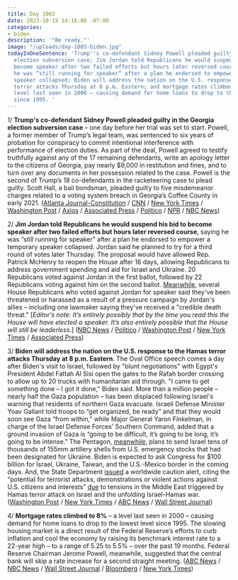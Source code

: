 ```yaml
---
title: Day 1003
date: 2023-10-19 14:16:00 -07:00
categories:
- biden
description: '"Be ready."'
image: "/uploads/day-1003-biden.jpg"
todayInOneSentence: 'Trump''s co-defendant Sidney Powell pleaded guilty in the Georgia
  election subversion case; Jim Jordan told Republicans he would suspend his bid to
  become speaker after two failed efforts but hours later reversed course, saying
  he was “still running for speaker” after a plan he endorsed to empower a temporary
  speaker collapsed; Biden will address the nation on the U.S. response to the Hamas
  terror attacks Thursday at 8 p.m. Eastern; and mortgage rates climbed to 8% – a
  level last seen in 2000 – causing demand for home loans to drop to the lowest level
  since 1995. '
---
```


1/ **Trump's co-defendant Sidney Powell pleaded guilty in the Georgia election subversion case** – one day before her trial was set to start. Powell, a former member of Trump’s legal team, was sentenced to six years of probation for conspiracy to commit intentional interference with performance of election duties. As part of the deal, Powell agreed to testify truthfully against any of the 17 remaining defendants, write an apology letter to the citizens of Georgia, pay nearly $9,000 in restitution and fines, and to turn over any documents in her possession related to the case. Powell is the second of Trump’s 18 co-defendants in the racketeering case to plead guilty. Scott Hall, a bail bondsman, pleaded guilty to five misdemeanor charges related to a voting system breach in Georgia’s Coffee County in early 2021. ([Atlanta Journal-Constitution](https://www.ajc.com/politics/breaking-sidney-powell-reaches-plea-deal-in-trump-case/YQ4T2FIHLNB2RAANDGMWBCMQNM/) / [CNN](https://www.cnn.com/2023/10/19/politics/sidney-powell-fulton-county-georgia-2020-election-subversion) / [New York Times](https://www.nytimes.com/2023/10/19/us/sidney-powell-guilty-plea-trump-georgia.html) / [Washington Post](https://www.washingtonpost.com/national-security/2023/10/19/pro-trump-lawyer-sidney-powell-pleads-guilty-georgia-election-interference-case/) / [Axios](https://www.axios.com/2023/10/19/sidney-powell-plea-deal-georgia-election-case-trump) / [Associated Press](https://apnews.com/article/sidney-powell-plea-deal-georgia-election-indictment-ec7dc601ad78d756643aa2544028e9f5) / [Politico](https://www.politico.com/news/2023/10/19/sidney-powell-attorney-who-aided-trumps-bid-to-subvert-election-pleads-guilty-00122444) / [NPR](https://www.npr.org/2023/10/19/1207076719/sidney-powell-georgia-guilty-plea) / [NBC News](https://www.nbcnews.com/politics/donald-trump/sidney-powell-pleads-guilty-georgia-election-interference-case-rcna121210))

2/ **Jim Jordan told Republicans he would suspend his bid to become speaker after two failed efforts but hours later reversed course**, saying he was “still running for speaker” after a plan he endorsed to empower a temporary speaker collapsed. Jordan said he planned to try for a third round of votes later Thursday. The proposal would have allowed Rep. Patrick McHenry to reopen the House after 16 days, allowing Republicans to address government spending and aid for Israel and Ukraine. 20 Republicans voted against Jordan in the first ballot, followed by 22 Republicans voting against him on the second ballot. [Meanwhile](https://abcnews.go.com/Politics/republicans-voted-jordan-speaker-threatened-harassed/story?id=104140363), several House Republicans who voted against Jordan for speaker said they've been threatened or harassed as a result of a pressure campaign by Jordan's allies – including one lawmaker saying they've received a "credible death threat." [*Editor’s note: It’s entirely possibly that by the time you read this the House will have elected a speaker. It’s also entirely possible that the House will still be leaderless*.] ([NBC News](https://www.nbcnews.com/politics/congress/jim-jordan-will-back-empowering-interim-speaker-patrick-mchenry-tempor-rcna121147) / [Politico](https://www.politico.com/live-updates/2023/10/19/congress/empower-mchenry-dead-00122543) / [Washington Post](https://www.washingtonpost.com/politics/2023/10/19/house-speaker-vote-live/) / [New York Times](https://www.nytimes.com/2023/10/19/us/politics/house-speaker-jim-jordan.html) / [Associated Press](https://apnews.com/article/jim-jordan-house-speaker-mccarthy-trump-abdef873a8d14979848b658e4ef46fd2))

3/ **Biden will address the nation on the U.S. response to the Hamas terror attacks Thursday at 8 p.m. Eastern**. The Oval Office speech comes a day after Biden's visit to Israel, followed by "blunt negotiations" with Egypt's President Abdel Fattah Al Sisi open the gates to the Rafah border crossing to allow up to 20 trucks with humanitarian aid through. "I came to get something done – I got it done," Biden said. More than a million people – nearly half the Gaza population – has been displaced following Israel's warning that residents of northern Gaza evacuate. Israeli Defense Minister Yoav Gallant told troops to “get organized, be ready” and that they would soon see Gaza “from within,” while Major General Yaron Finkelman, in charge of the Israel Defense Forces’ Southern Command, added that a ground invasion of Gaza is “going to be difficult, it’s going to be long, it’s going to be intense.” The Pentagon, [meanwhile](https://www.axios.com/2023/10/19/us-israel-artillery-shells-ukraine-weapons-gaza?stream=top), plans to send Israel tens of thousands of 155mm artillery shells from U.S. emergency stocks that had been designated for Ukraine. Biden is expected to ask Congress for $100 billion for Israel, Ukraine, Taiwan, and the U.S.-Mexico border in the coming days. And, the State Department [issued](https://www.cnbc.com/2023/10/19/us-issues-worldwide-caution-as-tensions-in-the-middle-east-soar.html) a worldwide caution alert, citing the “potential for terrorist attacks, demonstrations or violent actions against U.S. citizens and interests” [due](https://abcnews.go.com/Politics/us-worldwide-travel-advisory-amid-israel-hamas-war/story?id=104140303) to tensions in the Middle East triggered by Hamas terror attack on Israel and the unfolding Israel-Hamas war. ([Washington Post](https://www.washingtonpost.com/world/2023/10/19/israel-news-hamas-war-gaza/) / [New York Times](https://www.nytimes.com/live/2023/10/19/world/israel-hamas-war-gaza-news) / [ABC News](https://abcnews.go.com/International/live-updates/israel-gaza-live-updates/?id=104049894) / [Wall Street Journal](https://www.wsj.com/livecoverage/israel-hamas-war-biden))

4/ **Mortgage rates climbed to 8%** – a level last seen in 2000 – causing demand for home loans to drop to the lowest level since 1995. The slowing housing market is a direct result of the Federal Reserve’s efforts to curb inflation and cool the economy by raising its benchmark interest rate to a 22-year high – to a range of 5.25 to 5.5% – over the past 19 months. Federal Reserve Chairman Jerome Powell, meanwhile, suggested that the central bank will skip a rate increase for a second straight meeting. ([ABC News](https://abcnews.go.com/US/mortgage-rates-climb-8-time-2000/story?id=104136136) / [NBC News](https://www.nbcnews.com/business/business-news/mortgage-demand-falls-lowest-level-1995-interest-rates-8-rcna120996) / [Wall Street Journal](https://www.wsj.com/economy/housing/home-sales-report-to-show-how-much-high-rates-squeezed-market-54f64ea1?st=56noo9scjj65a27&reflink=article_copyURL_share) / [Bloomberg](https://www.bloomberg.com/news/articles/2023-10-19/powell-says-fed-proceeding-carefully-leaves-door-open-to-hike?srnd=premium&sref=MIBMEEoj) / [New York Times](https://www.nytimes.com/2023/10/19/business/economy/powell-fed-interest-rates.html))
